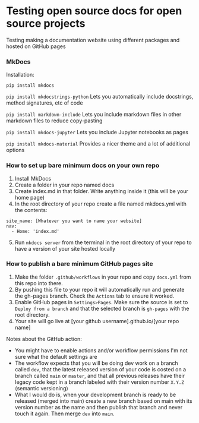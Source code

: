 # Testing open source docs for open source projects

Testing making a documentation website using different packages and hosted on GitHub pages

### MkDocs
Installation:

`pip install mkdocs`

`pip install mkdocstrings-python` Lets you automatically include docstrings, method signatures, etc of code

`pip install markdown-include` Lets you include markdown files in other markdown files to reduce copy-pasting

`pip install mkdocs-jupyter` Lets you include Jupyter notebooks as pages

`pip install mkdocs-material` Provides a nicer theme and a lot of additional options

### How to set up bare minimum docs on your own repo

1. Install MkDocs
2. Create a folder in your repo named docs
3. Create index.md in that folder. Write anything inside it (this will be your home page)
4. In the root directory of your repo create a file named mkdocs.yml with the contents:
```
site_name: [Whatever you want to name your website]
nav:
  - Home: 'index.md'
```
5. Run `mkdocs server` from the terminal in the root directory of your repo to have a version of your site hosted locally

### How to publish a bare minimum GitHub pages site

1. Make the folder `.github/workflows` in your repo and copy `docs.yml` from this repo into there.
2. By pushing this file to your repo it will automatically run and generate the gh-pages branch. Check the `Actions` tab to ensure it worked.
3. Enable GitHub pages in `Settings>Pages`. Make sure the source is set to `Deploy from a branch` and that the selected branch is `gh-pages` with the root directory.
4. Your site will go live at \[your github username\].github.io/\[your repo name\]

Notes about the GitHub action:
- You might have to enable actions and/or workflow permissions I'm not sure what the default settings are
- The workflow expects that you will be doing dev work on a branch called `dev`, that the latest released version of your code is costed on a branch called `main` or `master`, and that all previous releases have their legacy code kept in a branch labeled with their version number `X.Y.Z` (semantic versioning)
- What I would do is, when your development branch is ready to be released (merged into main) create a new branch based on main with its version number as the name and then publish that branch and never touch it again. Then merge `dev` into `main`.
